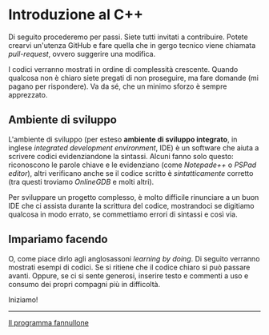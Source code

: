 # Introduzione al C++

Di seguito procederemo per passi. Siete tutti invitati a contribuire. Potete crearvi un'utenza GitHub e fare quella che in gergo tecnico viene chiamata
*pull-request*, ovvero suggerire una modifica.

I codici verranno mostrati in ordine di complessità crescente. Quando qualcosa non è chiaro siete pregati di non proseguire, ma fare domande (mi pagano per rispondere).
Va da sé, che un minimo sforzo è sempre apprezzato.

## Ambiente di sviluppo

L'ambiente di sviluppo (per esteso **ambiente di sviluppo integrato**, in inglese *integrated development environment*, IDE) è un software che aiuta a scrivere codici
evidenziandone la sintassi. Alcuni fanno solo questo: riconoscono le parole chiave e le evidenziano (come *Notepade++* o *PSPad editor*), altri verificano anche se il
codice scritto è *sintatticamente* corretto (tra questi troviamo *OnlineGDB* e molti altri).

Per sviluppare un progetto complesso, è molto difficile rinunciare a un buon IDE che ci assista durante la scrittura del codice, mostrandoci se digitiamo qualcosa in
modo errato, se commettiamo errori di sintassi e così via.

## Impariamo facendo

O, come piace dirlo agli anglosassoni *learning by doing*. Di seguito verranno mostrati esempi di codici. Se si ritiene che il codice chiaro si può passare avanti.
Oppure, se ci si sente generosi, inserire testo e commenti a uso e consumo dei propri compagni più in difficoltà.

Iniziamo!

---

[Il programma fannullone](fannullone.md)
